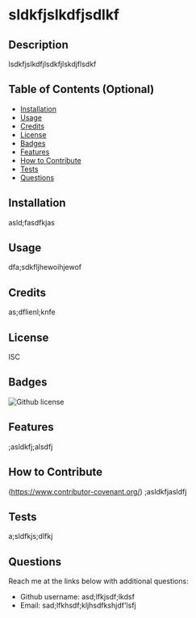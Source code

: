 # sldkfjslkdfjsdlkf 


## Description 
lsdkfjslkdfjlsdkfjlskdjflsdkf
  
## Table of Contents (Optional)
    
- [Installation](#installation)
- [Usage](#usage)
- [Credits](#credits)
- [License](#license)
- [Badges](#badges)
- [Features](#features)
- [How to Contribute](#how-to-contribute)
 - [Tests](#tests)
- [Questions](#questions)
  
## Installation
asld;fasdfkjas
  
  
## Usage
dfa;sdkfljhewoihjewof
   
  
## Credits
as;dflienl;knfe
  
  
## License
ISC
  
    
## Badges
![Github license](https://img.shields.io/badge/License-ISC-color=GREEN)

  
## Features
;asldkfj;alsdfj
  
## How to Contribute
(https://www.contributor-covenant.org/)
;asldkfjasldfj  
  
## Tests
a;sldfkjs;dlfkj
  
## Questions
Reach me at the links below with additional questions:
- Github username: asd;lfkjsdf;lkdsf
- Email: sad;lfkhsdf;kljhsdfkshjdf'lsfj
